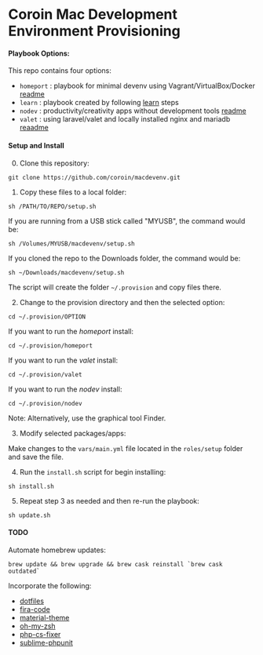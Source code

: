 # Coroin Mac Development Environment Provisioning

#### Playbook Options:

This repo contains four options:

- `homeport` : playbook for minimal devenv using Vagrant/VirtualBox/Docker [readme](homeport/readme.md)
- `learn` : playbook created by following [learn](learn/readme.md) steps
- `nodev` : productivity/creativity apps without development tools [readme](nodev/readme.md)
- `valet` : using laravel/valet and locally installed nginx and mariadb [reaadme](valet/readme.md)

#### Setup and Install

0) Clone this repository:

`git clone https://github.com/coroin/macdevenv.git`

1) Copy these files to a local folder:

`sh /PATH/TO/REPO/setup.sh`

If you are running from a USB stick called "MYUSB", the command would be:

`sh /Volumes/MYUSB/macdevenv/setup.sh`

If you cloned the repo to the Downloads folder, the command would be:

`sh ~/Downloads/macdevenv/setup.sh`

The script will create the folder `~/.provision` and copy files there.

2) Change to the provision directory and then the selected option:

`cd ~/.provision/OPTION`

If you want to run the *homeport* install:

`cd ~/.provision/homeport`

If you want to run the *valet* install:

`cd ~/.provision/valet`

If you want to run the *nodev* install:

`cd ~/.provision/nodev`

Note: Alternatively, use the graphical tool Finder.

3)  Modify selected packages/apps:

Make changes to the `vars/main.yml` file located in the `roles/setup` folder and save the file.

4) Run the `install.sh` script for begin installing:

`sh install.sh`

5) Repeat step 3 as needed and then re-run the playbook:

`sh update.sh`

#### TODO

Automate homebrew updates:

```
brew update && brew upgrade && brew cask reinstall `brew cask outdated`
```

Incorporate the following:
- [dotfiles](https://code.tutsplus.com/tutorials/setting-up-a-mac-dev-machine-from-zero-to-hero-with-dotfiles--net-35449)
- [fira-code](https://github.com/tonsky/FiraCode)
- [material-theme](https://github.com/equinusocio/material-theme)
- [oh-my-zsh](https://github.com/robbyrussell/oh-my-zsh)
- [php-cs-fixer](https://github.com/FriendsOfPHP/PHP-CS-Fixer)
- [sublime-phpunit](https://github.com/adamwathan/sublime-phpunit)
